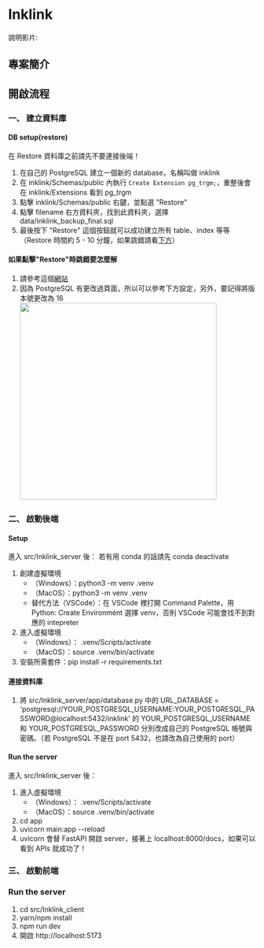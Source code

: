 # Inklink

說明影片: []("")

## 專案簡介


## 開啟流程

### 一、 建立資料庫

#### DB setup(restore)
在 Restore 資料庫之前請先不要連接後端！
1. 在自己的 PostgreSQL 建立一個新的 database，名稱叫做 inklink 
2. 在 inklink/Schemas/public 內執行 `Create Extension pg_trgm;`，重整後會在 inklink/Extensions 看到 pg_trgm
3. 點擊 inklink/Schemas/public 右鍵，並點選 "Restore"
4. 點擊 filename 右方資料夾，找到此資料夾，選擇 data/inklink_backup_final.sql
5. 最後按下 "Restore" 這個按鈕就可以成功建立所有 table、index 等等（Restore 時間約 5 - 10 分鐘，如果跳錯請看[下方](###如果點擊"Restore"時跳錯要怎麼解)）

#### 如果點擊"Restore"時跳錯要怎麼解

1. 請參考這個[網站](https://dba.stackexchange.com/questions/149169/binary-path-in-the-pgadmin-preferences)
2. 因為 PostgreSQL 有更改過頁面，所以可以參考下方設定，另外，要記得將版本號更改為 16
   <img src="https://i.imgur.com/Wrcy1Bh.png" data-canonical-src="https://i.imgur.com/Wrcy1Bh.png" height="400" />

### 二、 啟動後端

#### Setup

進入 src/Inklink_server 後：
若有用 conda 的話請先 conda deactivate
1. 創建虛擬環境
   - （Windows）：python3 -m venv .venv
   - （MacOS）：python3 -m venv .venv
   - 替代方法（VSCode）：在 VSCode 裡打開 Command Palette，用 Python: Create Environment 選擇 venv，否則 VSCode 可能會找不到對應的 intepreter
2. 進入虛擬環境
   - （Windows）： .venv/Scripts/activate
   - （MacOS）：source .venv/bin/activate
3. 安裝所需套件：pip install -r requirements.txt

#### 連接資料庫

1. 將 src/Inklink_server/app/database.py 中的 URL_DATABASE = 'postgresql://YOUR_POSTGRESQL_USERNAME:YOUR_POSTGRESQL_PASSWORD@localhost:5432/inklink' 的 YOUR_POSTGRESQL_USERNAME 和 YOUR_POSTGRESQL_PASSWORD 分別改成自己的 PostgreSQL 帳號與密碼。（若 PostgreSQL 不是在 port 5432，也請改為自己使用的 port）

#### Run the server

進入 src/Inklink_server 後：

1. 進入虛擬環境
   - （Windows）： .venv/Scripts/activate
   - （MacOS）：source .venv/bin/activate
2. cd app
3. uvicorn main:app --reload
4. uvicorn 會替 FastAPI 開啟 server，接著上 localhost:8000/docs，如果可以看到 APIs 就成功了！

### 三、 啟動前端

### Run the server

1. cd src/Inklink_client
2. yarn/npm install
3. npm run dev
4. 開啟 http://localhost:5173
